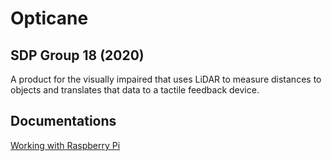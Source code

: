 # Opticane
## SDP Group 18 (2020)
A product for the visually impaired that uses LiDAR to measure distances to objects and translates that data to a tactile feedback device.

## Documentations
[Working with Raspberry Pi](./Documentation/pi.md)
